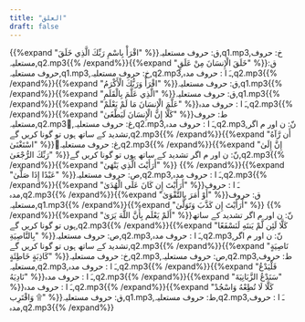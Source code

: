 ```yaml
---
title: "العلق"
draft: false
---
```

 {{%expand "اقْرَأْ بِاسْمِ رَبِّكَ الَّذِي خَلَقَ" %}}ق: حروف مستعلیہ,q1.mp3,خ: حروف مستعلیہ,q2.mp3{{% /expand%}}{{%expand "خَلَقَ الْإِنسَانَ مِنْ عَلَقٍ" %}}ق: حروف مستعلیہ,q1.mp3,خ: حروف مستعلیہ,q2.mp3,ـَ ا :  حروف مدہ,q2.mp3{{% /expand%}}{{%expand "اقْرَأْ وَرَبُّكَ الْأَكْرَمُ" %}}ق: حروف مستعلیہ,q1.mp3{{% /expand%}}{{%expand "الَّذِي عَلَّمَ بِالْقَلَمِ" %}}ق: حروف مستعلیہ,q1.mp3{{% /expand%}}{{%expand "عَلَّمَ الْإِنسَانَ مَا لَمْ يَعْلَمْ" %}}ـَ ا :  حروف مدہ,q2.mp3{{% /expand%}}{{%expand "كَلَّا إِنَّ الْإِنسَانَ لَيَطْغَىٰ" %}}ط: حروف مستعلیہ,q2.mp3,ُغ: حروف مستعلیہ,q2.mp3,ـَ ا :  حروف مدہ,q2.mp3,نّ: ن اور م اگر تشدید کے ساتھ ہوں تو گونا کریں گے,q2.mp3{{% /expand%}}{{%expand "أَن رَّآهُ اسْتَغْنَىٰ" %}}ُغ: حروف مستعلیہ,q2.mp3{{% /expand%}}{{%expand "إِنَّ إِلَىٰ رَبِّكَ الرُّجْعَىٰ" %}}نّ: ن اور م اگر تشدید کے ساتھ ہوں تو گونا کریں گے,q2.mp3{{% /expand%}}{{%expand "أَرَأَيْتَ الَّذِي يَنْهَىٰ" %}} {{% /expand%}}{{%expand "عَبْدًا إِذَا صَلَّىٰ" %}}ص: حروف مستعلیہ,q2.mp3,ـَ ا :  حروف مدہ,q2.mp3{{% /expand%}}{{%expand "أَرَأَيْتَ إِن كَانَ عَلَى الْهُدَىٰ" %}}ـَ ا :  حروف مدہ,q2.mp3{{% /expand%}}{{%expand "أَوْ أَمَرَ بِالتَّقْوَىٰ" %}}ق: حروف مستعلیہ,q1.mp3{{% /expand%}}{{%expand "أَرَأَيْتَ إِن كَذَّبَ وَتَوَلَّىٰ" %}} {{% /expand%}}{{%expand "أَلَمْ يَعْلَم بِأَنَّ اللَّهَ يَرَىٰ" %}}نّ: ن اور م اگر تشدید کے ساتھ ہوں تو گونا کریں گے,q2.mp3{{% /expand%}}{{%expand "كَلَّا لَئِن لَّمْ يَنتَهِ لَنَسْفَعًا بِالنَّاصِيَةِ" %}}ص: حروف مستعلیہ,q2.mp3,ـَ ا :  حروف مدہ,q2.mp3,نّ: ن اور م اگر تشدید کے ساتھ ہوں تو گونا کریں گے,q2.mp3{{% /expand%}}{{%expand "نَاصِيَةٍ كَاذِبَةٍ خَاطِئَةٍ" %}}خ: حروف مستعلیہ,q2.mp3,ص: حروف مستعلیہ,q2.mp3,ط: حروف مستعلیہ,q2.mp3,ـَ ا :  حروف مدہ,q2.mp3{{% /expand%}}{{%expand "فَلْيَدْعُ نَادِيَهُ" %}}ـَ ا :  حروف مدہ,q2.mp3{{% /expand%}}{{%expand "سَنَدْعُ الزَّبَانِيَةَ" %}}ـَ ا :  حروف مدہ,q2.mp3{{% /expand%}}{{%expand "كَلَّا لَا تُطِعْهُ وَاسْجُدْ وَاقْتَرِب ۩" %}}ق: حروف مستعلیہ,q1.mp3,ط: حروف مستعلیہ,q2.mp3,ـَ ا :  حروف مدہ,q2.mp3{{% /expand%}}